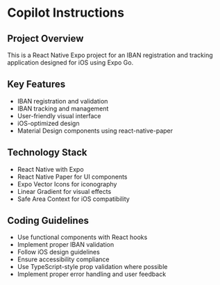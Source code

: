 # Copilot Instructions

<!-- Use this file to provide workspace-specific custom instructions to Copilot. For more details, visit https://code.visualstudio.com/docs/copilot/copilot-customization#_use-a-githubcopilotinstructionsmd-file -->

## Project Overview
This is a React Native Expo project for an IBAN registration and tracking application designed for iOS using Expo Go.

## Key Features
- IBAN registration and validation
- IBAN tracking and management
- User-friendly visual interface
- iOS-optimized design
- Material Design components using react-native-paper

## Technology Stack
- React Native with Expo
- React Native Paper for UI components
- Expo Vector Icons for iconography
- Linear Gradient for visual effects
- Safe Area Context for iOS compatibility

## Coding Guidelines
- Use functional components with React hooks
- Implement proper IBAN validation
- Follow iOS design guidelines
- Ensure accessibility compliance
- Use TypeScript-style prop validation where possible
- Implement proper error handling and user feedback
